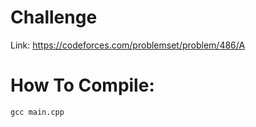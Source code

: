 # Challenge
Link: https://codeforces.com/problemset/problem/486/A

# How To Compile:
`gcc main.cpp`
